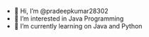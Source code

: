 - 👋 Hi, I’m @pradeepkumar28302
- 👀 I’m interested in Java Programming
- 🌱 I’m currently learning on Java and Python
<!---
pradeepkumar28302/pradeepkumar28302 is a ✨ special ✨ repository because its `README.md` (this file) appears on your GitHub profile.
You can click the Preview link to take a look at your changes.
--->

